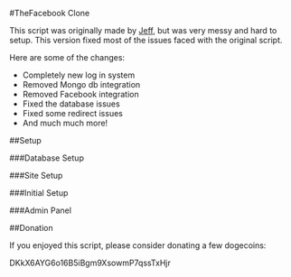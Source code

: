 #TheFacebook Clone

This script was originally made by [Jeff](https://github.com/jbachand), but was very messy and hard to setup.
This version fixed most of the issues faced with the original script.

Here are some of the changes:
* Completely new log in system
* Removed Mongo db integration
* Removed Facebook integration
* Fixed the database issues
* Fixed some redirect issues
* And much much more!

##Setup

###Database Setup

###Site Setup

###Initial Setup

###Admin Panel

##Donation

If you enjoyed this script, please consider donating a few dogecoins: 

DKkX6AYG6o16B5iBgm9XsowmP7qssTxHjr
